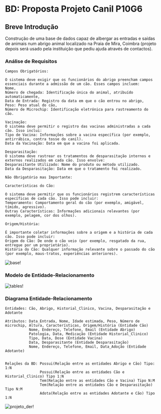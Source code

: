 # BD: Proposta Projeto Canil P10G6

## Breve Introdução

Construção de uma base de dados capaz de albergar as entradas e saídas de animais num abrigo animal localizado na Praia de Mira, Coimbra (projeto depois será usado pela instituição que pediu ajuda através de contactos).

### Análise de Requisitos

```
Campos Obrigatórios:

O sistema deve exigir que os funcionários do abrigo preencham campos essenciais durante a admissão de um cão. Esses campos incluem:
Nome,
Número de chegada: Identificação única do animal, atribuído automaticamente,
Data de Entrada: Registro da data em que o cão entrou no abrigo,
Peso: Peso atual do cão,
Número de Microchip: Identificação eletrónica para rastreamento do cão.

Vacinação:
O sistema deve permitir o registro das vacinas administradas a cada cão. Isso inclui:
Tipo de Vacina: Informações sobre a vacina específica (por exemplo, antirrábica, contra tosse do canil).
Data da Vacinação: Data em que a vacina foi aplicada.

Desparasitação:
O sistema deve rastrear os tratamentos de desparasitação internos e externos realizados em cada cão. Isso envolve:
Desparasitante Utilizado: Nome do produto ou método utilizado.
Data da Desparasitação: Data em que o tratamento foi realizado.

Não Obrigatório mas Importante:

Características do Cão:

O sistema deve permitir que os funcionários registrem características específicas de cada cão. Isso pode incluir:
Temperamento: Comportamento geral do cão (por exemplo, amigável, tímido, agressivo).
Outras Características: Informações adicionais relevantes (por exemplo, pelagem, cor dos olhos).

Origem/História:

É importante coletar informações sobre a origem e a história de cada cão. Isso pode incluir:
Origem do Cão: De onde o cão veio (por exemplo, resgatado da rua, entregue por um proprietário).
História do Cão: Qualquer informação relevante sobre o passado do cão (por exemplo, maus-tratos, experiências anteriores).
```

![base!](base.png)

### Modelo de Entidade-Relacionamento

![tables!](tables.png)

### Diagrama Entidade-Relacionamento

```
Entidades: Cão, Abrigo, Historial_Clinico, Vacina, Desparasitação e Adotante

Atributos: Data_Entrada, Nome, Idade estimada, Peso, Número de microchip, Altura, Características, Origem/História (Entidade Cão)
           Nome, Endereço, Telefone, Email (Entidade Abrigo)
           Patologia, Data, Medicação (Entidade Historial_Clinico)
           Tipo, Data, Dose (Entidade Vacina)
           Data, Desparasitante (Entidade Desparasitação)
           Nome, Endereço, Telefone, Email, Data_Adoção (Entidade Adotante)
           

Relações da BD: Possui(Relação entre as entidades Abrigo e Cão) Tipo: 1:N
                Possui(Relação entre as entidades Cão e Historial_Clinico) Tipo 1:N
                Tem(Relação entre as entidades Cão e Vacina) Tipo N:M
                Tem(Relação entre as entidades Cão e Desparasitação) Tipo N:M
                Adota(Relação entre as entidades Adotante e Cão) Tipo 1:N
```

![projeto_der!](projeto_der.png)
